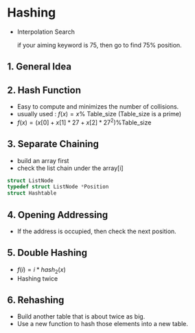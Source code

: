 # Hashing

+ Interpolation Search

  if your aiming keyword is 75, then go to find 75% position.

## 1. General Idea

## 2. Hash Function

+ Easy to compute and minimizes the number of collisions.
+ usually used : $f(x)=x$% Table_size (Table_size is a prime)
+ $f(x)=(x[0]+x[1]*27+x[2]*27^2)$%Table_size

## 3. Separate Chaining

+ build an array first
+ check the list chain under the array[i]

```c
struct ListNode
typedef struct ListNode *Position
struct Hashtable
```

## 4. Opening Addressing

+ If the address is occupied, then check the next position.

## 5. Double Hashing

+ $f(i)=i*hash_2(x)$​
+ Hashing twice

## 6. Rehashing

+ Build another table that is about twice as big.
+ Use a new function to hash those elements into a new table.

